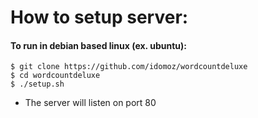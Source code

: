 # How to setup server:
#### To run in debian based linux (ex. ubuntu):
```
$ git clone https://github.com/idomoz/wordcountdeluxe
$ cd wordcountdeluxe
$ ./setup.sh
```
* The server will listen on port 80
